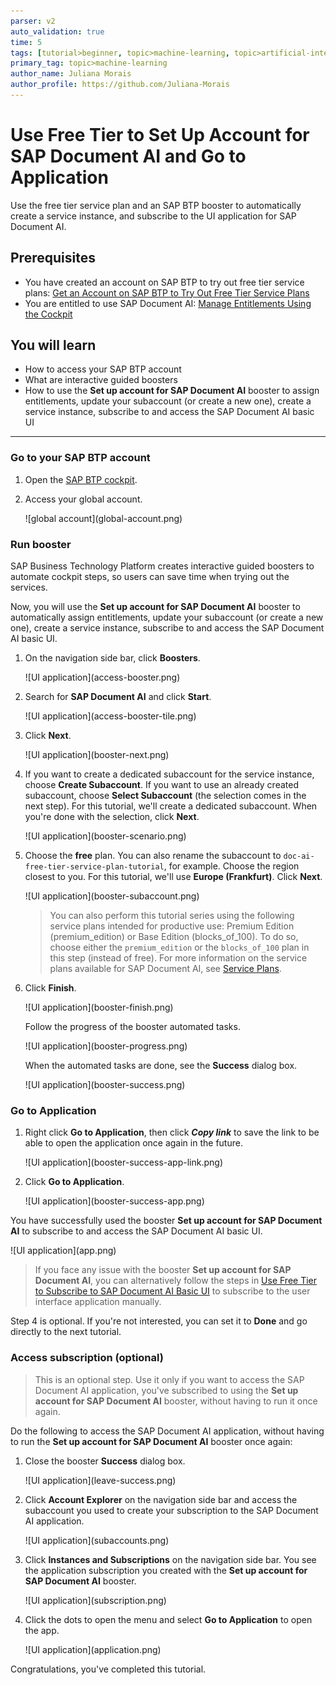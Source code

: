 ```yaml
---
parser: v2
auto_validation: true
time: 5
tags: [tutorial>beginner, topic>machine-learning, topic>artificial-intelligence, topic>cloud, software-product>sap-business-technology-platform, software-product>sap-ai-services, software-product>sap-document-ai, tutorial>free-tier]
primary_tag: topic>machine-learning
author_name: Juliana Morais
author_profile: https://github.com/Juliana-Morais
---
```


# Use Free Tier to Set Up Account for SAP Document AI and Go to Application
<!-- description --> Use the free tier service plan and an SAP BTP booster to automatically create a service instance, and subscribe to the UI application for SAP Document AI.

## Prerequisites
- You have created an account on SAP BTP to try out free tier service plans: [Get an Account on SAP BTP to Try Out Free Tier Service Plans](btp-free-tier-account)
- You are entitled to use SAP Document AI: [Manage Entitlements Using the Cockpit](btp-cockpit-entitlements)

## You will learn
  - How to access your SAP BTP account
  - What are interactive guided boosters
  - How to use the **Set up account for SAP Document AI** booster to assign entitlements, update your subaccount (or create a new one), create a service instance, subscribe to and access the SAP Document AI basic UI

---

### Go to your SAP BTP account


1. Open the [SAP BTP cockpit](https://account.hana.ondemand.com/cockpit#/home/allaccounts).

2. Access your global account.

    <!-- border -->![global account](global-account.png)



### Run booster


SAP Business Technology Platform creates interactive guided boosters to automate cockpit steps, so users can save time when trying out the services.

Now, you will use the **Set up account for SAP Document AI** booster to automatically assign entitlements, update your subaccount (or create a new one), create a service instance, subscribe to and access the SAP Document AI basic UI.

1. On the navigation side bar, click **Boosters**.

    <!-- border -->![UI application](access-booster.png)

2. Search for **SAP Document AI** and click **Start**.

    <!-- border -->![UI application](access-booster-tile.png)

3. Click **Next**.

    <!-- border -->![UI application](booster-next.png)

4. If you want to create a dedicated subaccount for the service instance, choose **Create Subaccount**. If you want to use an already created subaccount, choose **Select Subaccount** (the selection comes in the next step). For this tutorial, we'll create a dedicated subaccount. When you're done with the selection, click **Next**.

    <!-- border -->![UI application](booster-scenario.png)

5. Choose the **free** plan. You can also rename the subaccount to `doc-ai-free-tier-service-plan-tutorial`, for example. Choose the region closest to you. For this tutorial, we'll use **Europe (Frankfurt)**. Click **Next**.

    <!-- border -->![UI application](booster-subaccount.png)

    >You can also perform this tutorial series using the following service plans intended for productive use: Premium Edition (premium_edition) or Base Edition (blocks_of_100). To do so, choose either the `premium_edition` or the `blocks_of_100` plan in this step (instead of free). For more information on the service plans available for SAP Document AI, see [Service Plans](https://help.sap.com/docs/DOCUMENT_INFORMATION_EXTRACTION/5fa7265b9ff64d73bac7cec61ee55ae6/2c17b2aa8d6b4fa8a5c6259a33feb360.html).

6. Click **Finish**.

    <!-- border -->![UI application](booster-finish.png)

    Follow the progress of the booster automated tasks.

    <!-- border -->![UI application](booster-progress.png)

    When the automated tasks are done, see the **Success** dialog box.

    <!-- border -->![UI application](booster-success.png)




### Go to Application


1. Right click **Go to Application**, then click ***Copy link*** to save the link to be able to open the application once again in the future.

    <!-- border -->![UI application](booster-success-app-link.png)

2. Click **Go to Application**.

    <!-- border -->![UI application](booster-success-app.png)

You have successfully used the booster **Set up account for SAP Document AI** to subscribe to and access the SAP Document AI basic UI.

<!-- border -->![UI application](app.png)

>If you face any issue with the booster **Set up account for SAP Document AI**, you can alternatively follow the steps in [Use Free Tier to Subscribe to SAP Document AI Basic UI](cp-aibus-dox-free-ui-sub) to subscribe to the user interface application manually.

Step 4 is optional. If you're not interested, you can set it to **Done** and go directly to the next tutorial.



### Access subscription (optional)


> This is an optional step. Use it only if you want to access the SAP Document AI application, you've subscribed to using the **Set up account for SAP Document AI** booster, without having to run it once again.

Do the following to access the SAP Document AI application, without having to run the **Set up account for SAP Document AI** booster once again:

1. Close the booster **Success** dialog box.

    <!-- border -->![UI application](leave-success.png)

2. Click **Account Explorer** on the navigation side bar and access the subaccount you used to create your subscription to the SAP Document AI application.

    <!-- border -->![UI application](subaccounts.png)

3. Click **Instances and Subscriptions** on the navigation side bar. You see the application subscription you created with the **Set up account for SAP Document AI** booster.

    <!-- border -->![UI application](subscription.png)

4. Click the dots to open the menu and select **Go to Application** to open the app.

    <!-- border -->![UI application](application.png)

Congratulations, you've completed this tutorial.
